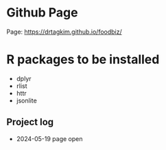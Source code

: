 # Github Page
Page: https://drtagkim.github.io/foodbiz/

# R packages to be installed

- dplyr
- rlist
- httr
- jsonlite

## Project log

- 2024-05-19 page open

